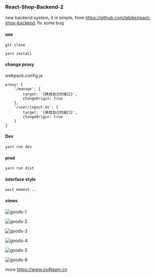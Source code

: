 ### React-Shop-Backend-2

new backend system, it is simple, from https://github.com/labike/react-shop-backend, fix some bug

#### use

    git clone

    yarn install

#### change proxy

webpack.config.js

    proxy: {
        '/manage': {
            target: '{换成自己的接口}',
            changeOrigin: true
        },
        '/user/logout.do': {
            target: '{换成自己的接口}',
            changeOrigin: true
        }
    }

#### Dev

    yarn run dev

#### prod

    yarn run dist

#### interface style

    wait moment...

#### views

![goods-1](http://oo8hp4ueg.bkt.clouddn.com/goods-1.png)

![goods-2](http://oo8hp4ueg.bkt.clouddn.com/goods-2.png)

![goods-3](http://oo8hp4ueg.bkt.clouddn.com/goods-3.png)

![goods-4](http://oo8hp4ueg.bkt.clouddn.com/goods-4.png)

![goods-5](http://oo8hp4ueg.bkt.clouddn.com/goods-5.png)

![goods-6](http://oo8hp4ueg.bkt.clouddn.com/goods-6.gif)

more  https://www.os4team.cn
